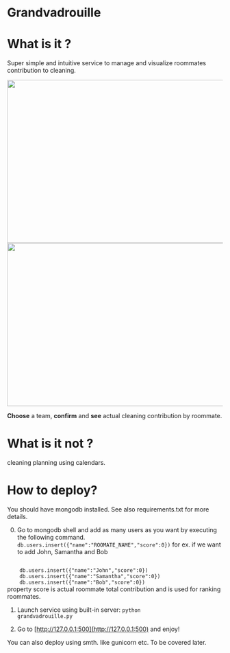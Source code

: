 Grandvadrouille 
===============

# What is it ?
Super simple and intuitive service to manage and visualize roommates contribution to cleaning.

<img src="https://dl.dropboxusercontent.com/u/858283/img1.png" width='580px' height='380px'>
<img src="https://dl.dropboxusercontent.com/u/858283/img2.png" width='580px' height='380px'>

**Choose** a team, **confirm** and **see** actual cleaning contribution by roommate.

# What is it not ?
cleaning planning using calendars.

# How to deploy?
You should have mongodb installed. See also requirements.txt for more details.

    
0. Go to mongodb shell and add as many users as you want by executing the following command.
<code> db.users.insert({"name":"ROOMATE_NAME","score":0})</code>
for ex. if we want to add John, Samantha and Bob
<code>
    db.users.insert({"name":"John","score":0})
    db.users.insert({"name":"Samantha","score":0})
    db.users.insert({"name":"Bob","score":0})        
</code>
property score is actual roommate total contribution and is used for ranking roommates.

1. Launch service using built-in server: 
    <code>python grandvadrouille.py</code>

2. Go to [http://127.0.0.1:500](http://127.0.0.1:500) and enjoy!

You can also deploy using smth. like gunicorn etc. To be covered later.    


